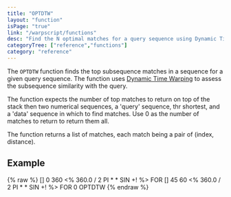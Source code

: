 ```yaml
---
title: "OPTDTW"
layout: "function"
isPage: "true"
link: "/warpscript/functions"
desc: "Find the N optimal matches for a query sequence using Dynamic Time Warping."
categoryTree: ["reference","functions"]
category: "reference"
---
```

 
The `OPTDTW` function finds the top subsequence matches in a sequence for a given query sequence. The function uses [Dynamic Time Warping](https://en.wikipedia.org/wiki/Dynamic_time_warping) to assess the subsequence similarity with the query.

The function expects the number of top matches to return on top of the stack then two numerical sequences, a 'query' sequence, thr shortest, and a 'data' sequence in which to find matches. Use 0 as the number of matches to return to return them all.

The function returns a list of matches, each match being a pair of (index, distance).

## Example ##

{% raw %}
<warp10-warpscript-widget backend="{{backend}}"  exec-endpoint="{{execEndpoint}}">
[]
0 360 <% 360.0 / 2 PI * * SIN +! %> FOR
[]
45 60 <% 360.0 / 2 PI * * SIN +! %> FOR
0
OPTDTW
</warp10-warpscript-widget>
{% endraw %}        
